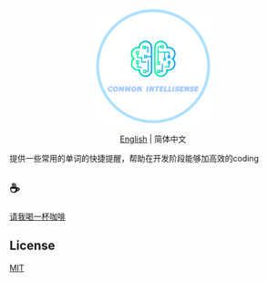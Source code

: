 <p align="center">
<img height="200" src="./assets/kv.png" alt="common-intellisense">
</p>
<p align="center"> <a href="./README.md">English</a> | 简体中文</p>

提供一些常用的单词的快捷提醒，帮助在开发阶段能够加高效的coding

## :coffee:

[请我喝一杯咖啡](https://github.com/Simon-He95/sponsor)

## License

[MIT](./license)
